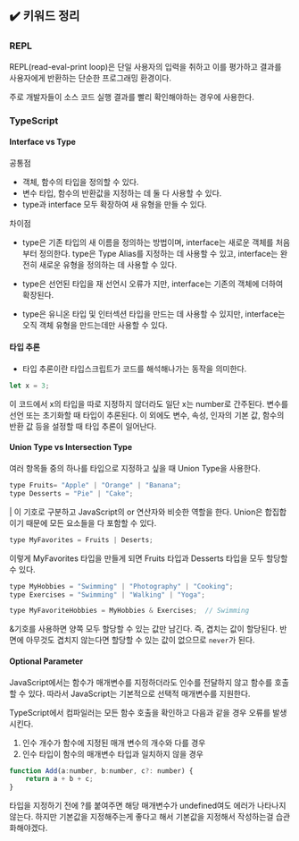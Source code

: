 ## ✔️ 키워드 정리

### REPL
REPL(read-eval-print loop)은 단일 사용자의 입력을 취하고 이를 평가하고 결과를 사용자에게 반환하는 단순한 프로그래밍 환경이다.

주로 개발자들이 소스 코드 실행 결과를 빨리 확인해야하는 경우에 사용한다.

### TypeScript

#### Interface vs Type

공통점
- 객체, 함수의 타입을 정의할 수 있다.
- 변수 타입, 함수의 반환값을 지정하는 데 둘 다 사용할 수 있다.
- type과 interface 모두 확장하여 새 유형을 만들 수 있다.

차이점
- type은 기존 타입의 새 이름을 정의하는 방법이며, interface는 새로운 객체를 처음부터 정의한다. 
type은 Type Alias를 지정하는 데 사용할 수 있고, interface는 완전히 새로운 유형을 정의하는 데 사용할 수 있다.

- type은 선언된 타입을 재 선언시 오류가 지만, interface는 기존의 객체에 더하여 확장된다.

- type은 유니온 타입 및 인터섹션 타입을 만드는 데 사용할 수 있지만, interface는 오직 객체 유형을 만드는데만 사용할 수 있다.

#### 타입 추론
- 타입 추론이란 타입스크립트가 코드를 해석해나가는 동작을 의미한다.

```js
let x = 3;
```

이 코드에서 x의 타입을 따로 지정하지 않더라도 일단 x는 number로 간주된다. 변수를 선언 또는 초기화할 때 타입이 추론된다. 이 외에도 변수, 속성, 인자의 기본 값, 함수의 반환 값 등을 설정할 때 타입 추론이 일어난다.

#### Union Type vs Intersection Type

여러 항목들 중의 하나를 타입으로 지정하고 싶을 때 Union Type을 사용한다.

```js
type Fruits= "Apple" | "Orange" | "Banana";
type Desserts = "Pie" | "Cake";
```
| 이 기호로 구분하고 JavaScript의 or 연산자와 비슷한 역할을 한다. Union은 합집합이기 때문에 모든 요소들을 다 포함할 수 있다.

```js
type MyFavorites = Fruits | Deserts;
```
이렇게 MyFavorites 타입을 만들게 되면 Fruits 타입과 Desserts 타입을 모두 할당할 수 있다.


```js
type MyHobbies = "Swimming" | "Photography" | "Cooking";
type Exercises = "Swimming" | "Walking" | "Yoga";

type MyFavoriteHobbies = MyHobbies & Exercises;  // Swimming
```
&기호를 사용하면 양쪽 모두 할당할 수 있는 값만 남긴다. 
즉, 겹치는 값이 할당된다. 
반면에 아무것도 겹치지 않는다면 할당할 수 있는 값이 없으므로 `never`가 된다.

#### Optional Parameter
JavaScript에서는 함수가 매개변수를 지정하더라도 인수를 전달하지 않고 함수를 호출할 수 있다. 따라서 JavaScript는 기본적으로 선택적 매개변수를 지원한다.

TypeScript에서 컴파일러는 모든 함수 호출을 확인하고 다음과 같을 경우 오류를 발생시킨다.
1. 인수 개수가 함수에 지정된 매개 변수의 개수와 다를 경우
2. 인수 타입이 함수의 매개변수 타입과 일치하지 않을 경우

```js
function Add(a:number, b:number, c?: number) {
    return a + b + c;
}
```

타입을 지정하기 전에 ?를 붙여주면 해당 매개변수가 undefined여도 에러가 나타나지 않는다. 하지만 기본값을 지정해주는게 좋다고 해서 기본값을 지정해서 작성하는걸 습관화해야겠다.

